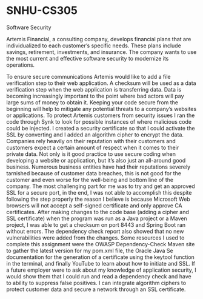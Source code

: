 # SNHU-CS305
Software Security

<p>Artemis Financial, a consulting company, develops financial plans that are individualized to each customer’s specific needs. These plans include savings, retirement, investments, and insurance. The company wants to use the most current and effective software security to modernize its operations.</p> 
To ensure secure communications Artemis would like to add a file verification step to their web application. A checksum will be used as a data verification step when the web application is transferring data. 
Data is becoming increasingly important to the point where bad actors will pay large sums of money to obtain it.  Keeping your code secure from the beginning will help to mitigate any potential threats to a company’s websites or applications. To protect Artemis customers from security issues I ran the code through Synk to look for possible instances of where malicious code could be injected.  I created a security certificate so that I could activate the SSL by converting and I added an algorithm cipher to encrypt the data.
Companies rely heavily on their reputation with their customers and customers expect a certain amount of respect when it comes to their private data.  Not only is it good practice to use secure coding when developing a website or application, but it’s also just an all-around good business. Numerous business entities have had their reputations severely tarnished because of customer data breaches, this is not good for the customer and even worse for the well-being and bottom line of the company.
The most challenging part for me was to try and get an approved SSL for a secure port, in the end, I was not able to accomplish this despite following the step properly the reason I believe is because Microsoft Web browsers will not accept a self-signed certificate and only approve CA certificates. After making changes to the code base (adding a cipher and SSL certificate) when the program was run as a Java project or a Maven project, I was able to get a checksum on port 8443 and Spring Boot ran without errors.  The dependency check report also showed that no new vulnerabilities were added from the changes. 
Some resources I used to complete this assignment were the OWASP Dependency-Check Maven site to gather the latest version for my pom.xml file, the Oracle Java Se documentation for the generation of a certificate using the keytool function in the terminal, and finally YouTube to learn about how to initiate and SSL.
If a future employer were to ask about my knowledge of application security, I would show them that I could run and read a dependency check and have to ability to suppress false positives. I can integrate algorithm ciphers to protect customer data and secure a network through an SSL certificate.
